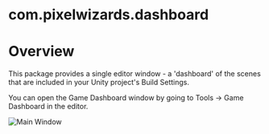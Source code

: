 com.pixelwizards.dashboard
=========================

# Overview

This package provides a single editor window - a 'dashboard' of the scenes that are included in your Unity project's Build Settings. 

You can open the Game Dashboard window by going to Tools -> Game Dashboard in the editor.

![Main Window](Documentation~/MainWindow.png)

